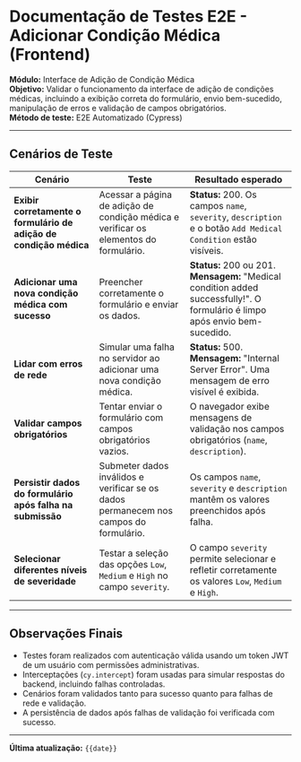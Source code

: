# **Documentação de Testes E2E - Adicionar Condição Médica (Frontend)**

**Módulo:** Interface de Adição de Condição Médica  
**Objetivo:** Validar o funcionamento da interface de adição de condições médicas, incluindo a exibição correta do formulário, envio bem-sucedido, manipulação de erros e validação de campos obrigatórios.  
**Método de teste:** E2E Automatizado (Cypress)  

---

## **Cenários de Teste**

| **Cenário** | **Teste** | **Resultado esperado** |
|------------|-----------|------------------------|
| **Exibir corretamente o formulário de adição de condição médica** | Acessar a página de adição de condição médica e verificar os elementos do formulário. | **Status:** 200. Os campos `name`, `severity`, `description` e o botão `Add Medical Condition` estão visíveis. |
| **Adicionar uma nova condição médica com sucesso** | Preencher corretamente o formulário e enviar os dados. | **Status:** 200 ou 201. **Mensagem:** "Medical condition added successfully!". O formulário é limpo após envio bem-sucedido. |
| **Lidar com erros de rede** | Simular uma falha no servidor ao adicionar uma nova condição médica. | **Status:** 500. **Mensagem:** "Internal Server Error". Uma mensagem de erro visível é exibida. |
| **Validar campos obrigatórios** | Tentar enviar o formulário com campos obrigatórios vazios. | O navegador exibe mensagens de validação nos campos obrigatórios (`name`, `description`). |
| **Persistir dados do formulário após falha na submissão** | Submeter dados inválidos e verificar se os dados permanecem nos campos do formulário. | Os campos `name`, `severity` e `description` mantêm os valores preenchidos após falha. |
| **Selecionar diferentes níveis de severidade** | Testar a seleção das opções `Low`, `Medium` e `High` no campo `severity`. | O campo `severity` permite selecionar e refletir corretamente os valores `Low`, `Medium` e `High`. |

---

## **Observações Finais**
- Testes foram realizados com autenticação válida usando um token JWT de um usuário com permissões administrativas.
- Interceptações (`cy.intercept`) foram usadas para simular respostas do backend, incluindo falhas controladas.
- Cenários foram validados tanto para sucesso quanto para falhas de rede e validação.
- A persistência de dados após falhas de validação foi verificada com sucesso.

---

**Última atualização:** `{{date}}`
